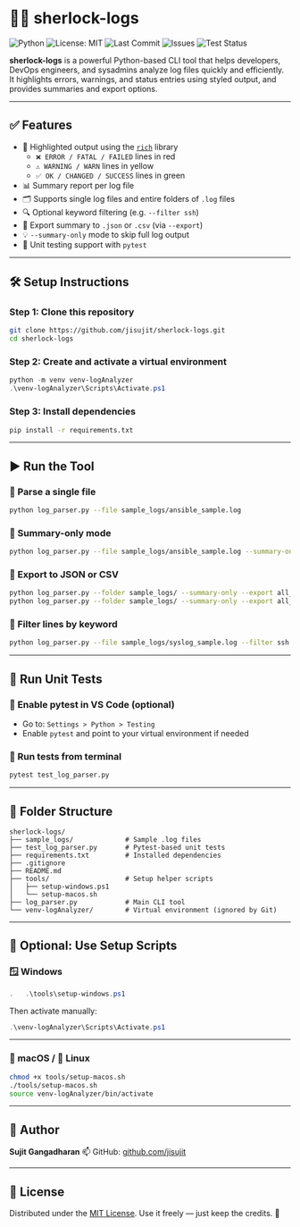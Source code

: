 # 🕵️‍♂️ sherlock-logs

![Python](https://img.shields.io/badge/python-3.11-blue) ![License: MIT](https://img.shields.io/badge/License-MIT-yellow.svg) ![Last Commit](https://img.shields.io/github/last-commit/jisujit/sherlock-logs) ![Issues](https://img.shields.io/github/issues/jisujit/sherlock-logs)
![Test Status](https://github.com/jisujit/sherlock-logs/actions/workflows/python-tests.yml/badge.svg)

**sherlock-logs** is a powerful Python-based CLI tool that helps developers, DevOps engineers, and sysadmins analyze log files quickly and efficiently. It highlights errors, warnings, and status entries using styled output, and provides summaries and export options.

---

## ✅ Features

- 🎨 Highlighted output using the [`rich`](https://github.com/Textualize/rich) library
  - `❌ ERROR / FATAL / FAILED` lines in red
  - `⚠️ WARNING / WARN` lines in yellow
  - `✅ OK / CHANGED / SUCCESS` lines in green
- 📊 Summary report per log file
- 🗂 Supports single log files and entire folders of `.log` files
- 🔍 Optional keyword filtering (e.g. `--filter ssh`)
- 📝 Export summary to `.json` or `.csv` (via `--export`)
- 💡 `--summary-only` mode to skip full log output
- 🧪 Unit testing support with `pytest`

---

## 🛠️ Setup Instructions

### Step 1: Clone this repository
```bash
git clone https://github.com/jisujit/sherlock-logs.git
cd sherlock-logs
```

### Step 2: Create and activate a virtual environment
```powershell
python -m venv venv-logAnalyzer
.\venv-logAnalyzer\Scripts\Activate.ps1
```

### Step 3: Install dependencies
```bash
pip install -r requirements.txt
```

---

## ▶️ Run the Tool

### 🔹 Parse a single file
```bash
python log_parser.py --file sample_logs/ansible_sample.log
```

### 🔹 Summary-only mode
```bash
python log_parser.py --file sample_logs/ansible_sample.log --summary-only
```

### 🔹 Export to JSON or CSV
```bash
python log_parser.py --folder sample_logs/ --summary-only --export all_logs.json
python log_parser.py --folder sample_logs/ --summary-only --export all_logs.csv
```

### 🔹 Filter lines by keyword
```bash
python log_parser.py --file sample_logs/syslog_sample.log --filter ssh
```

---

## 🧪 Run Unit Tests

### 🔹 Enable pytest in VS Code (optional)
- Go to: `Settings > Python > Testing`
- Enable `pytest` and point to your virtual environment if needed

### 🔹 Run tests from terminal
```bash
pytest test_log_parser.py
```

---

## 📁 Folder Structure

```text
sherlock-logs/
├── sample_logs/             # Sample .log files
├── test_log_parser.py       # Pytest-based unit tests
├── requirements.txt         # Installed dependencies
├── .gitignore
├── README.md
├── tools/                   # Setup helper scripts
│   ├── setup-windows.ps1
│   └── setup-macos.sh
├── log_parser.py            # Main CLI tool
└── venv-logAnalyzer/        # Virtual environment (ignored by Git)
```

---

## 🔧 Optional: Use Setup Scripts

### 🪟 Windows
```powershell
.	.\tools\setup-windows.ps1
```

Then activate manually:
```powershell
.\venv-logAnalyzer\Scripts\Activate.ps1
```

---

### 🍎 macOS / 🐧 Linux
```bash
chmod +x tools/setup-macos.sh
./tools/setup-macos.sh
source venv-logAnalyzer/bin/activate
```

---

## 👤 Author

**Sujit Gangadharan**
📫 GitHub: [github.com/jisujit](https://github.com/jisujit)

---

## 📄 License

Distributed under the [MIT License](LICENSE).
Use it freely — just keep the credits. 🚀
